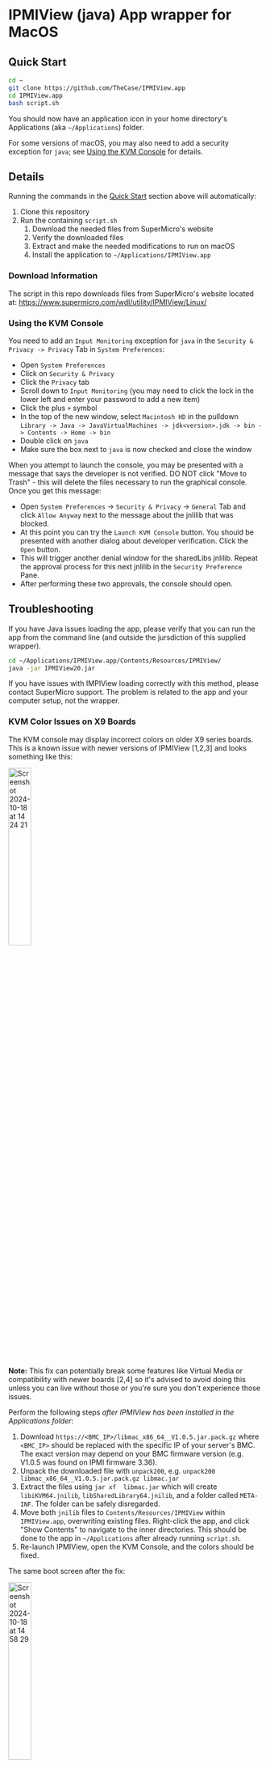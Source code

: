 # IPMIView (java) App wrapper for MacOS

## Quick Start

```bash
cd ~
git clone https://github.com/TheCase/IPMIView.app
cd IPMIView.app
bash script.sh
```

You should now have an application icon in your home directory's Applications (aka `~/Applications`) folder.

For some versions of macOS, you may also need to add a security exception for `java`; see [Using the KVM Console](#using-the-kvm-console) for details.

## Details

Running the commands in the [Quick Start](#quick-start) section above will automatically:

1) Clone this repository
2) Run the containing `script.sh`
    1) Download the needed files from SuperMicro's website
    2) Verify the downloaded files
    3) Extract and make the needed modifications to run on macOS
    4) Install the application to `~/Applications/IPMIView.app`

### Download Information

The script in this repo downloads files from SuperMicro's website located at: https://www.supermicro.com/wdl/utility/IPMIView/Linux/

### Using the KVM Console

You need to add an `Input Monitoring` exception for `java` in the `Security & Privacy -> Privacy` Tab in `System Preferences`:

- Open `System Preferences`
- Click on `Security & Privacy`
- Click the `Privacy` tab
- Scroll down to `Input Monitoring` (you may need to click the lock in the lower left and enter your password to add a new item)
- Click the plus `+` symbol
- In the top of the new window, select `Macintosh HD` in the pulldown `Library -> Java -> JavaVirtualMachines -> jdk<version>.jdk -> bin -> Contents -> Home -> bin`
- Double click on `java`
- Make sure the box next to `java` is now checked and close the window

When you attempt to launch the console, you may be presented with a message that says the developer is not verified. DO NOT click "Move to Trash" - this will delete the files necessary to run the graphical console. Once you get this message:

- Open `System Preferences` -> `Security & Privacy` -> `General` Tab and click `Allow Anyway` next to the message about the jnlilib that was blocked.
- At this point you can try the `Launch KVM Console` button. You should be presented with another dialog about developer verification. Click the `Open` button.
- This will trigger another denial window for the sharedLibs jnlilib. Repeat the approval process for this next jnlilib in the `Security Preference` Pane.
- After performing these two approvals, the console should open.

## Troubleshooting

If you have Java issues loading the app, please verify that you can run the app from the command line (and outside the jursdiction of this supplied wrapper).

```bash
cd ~/Applications/IPMIView.app/Contents/Resources/IPMIView/
java -jar IPMIView20.jar
```

If you have issues with IMPIView loading correctly with this method, please contact SuperMicro support. The problem is related to the app and your computer setup, not the wrapper.

### KVM Color Issues on X9 Boards
The KVM console may display incorrect colors on older X9 series boards. This is a known issue with newer versions of IPMIView [1,2,3] and looks something like this:

<img width="30%" alt="Screenshot 2024-10-18 at 14 24 21" src="https://github.com/user-attachments/assets/58c6b4a3-a71b-40d4-b561-027e2c6ec33d">

**Note:** This fix can potentially break some features like Virtual Media or compatibility with newer boards [2,4] so it's advised to avoid doing this unless you can live without those or you're sure you don't experience those issues. 

Perform the following steps *after IPMIView has been installed in the Applications folder*:
1. Download `https://<BMC_IP>/libmac_x86_64__V1.0.5.jar.pack.gz` where `<BMC_IP>` should be replaced with the specific IP of your server's BMC. The exact version may depend on your BMC firmware version (e.g. V1.0.5 was found on IPMI firmware 3.36). 
2. Unpack the downloaded file with `unpack200`, e.g. `unpack200 libmac_x86_64__V1.0.5.jar.pack.gz libmac.jar`
3. Extract the files using `jar xf  libmac.jar` which will create 
`libiKVM64.jnilib`, `libSharedLibrary64.jnilib`, and a folder called `META-INF`. The folder can be safely disregarded.
4. Move both `jnilib` files to `Contents/Resources/IPMIView` within `IPMIView.app`, overwriting existing files. Right-click the app, and click "Show Contents" to navigate to the inner directories. This should be done to the app in `~/Applications` after already running `script.sh`.
5. Re-launch IPMIView, open the KVM Console, and the colors should be fixed.

The same boot screen after the fix: 

<img width="30%" alt="Screenshot 2024-10-18 at 14 58 29" src="https://github.com/user-attachments/assets/bb62c58d-0386-4cb8-b755-e6f1c84deef1">

[1] [https://forums.servethehome.com/index.php?threads/ipmi-viewer-kvm-console-color-issue.27138/](https://forums.servethehome.com/index.php?threads/ipmi-viewer-kvm-console-color-issue.27138/)

[2] [https://old.reddit.com/r/simonheros/comments/mysmqe/fix_x9dr_supermicro_ipmi_colors_broken_glitched/](https://old.reddit.com/r/simonheros/comments/mysmqe/fix_x9dr_supermicro_ipmi_colors_broken_glitched/)

[3] [https://www.supermicro.com/support/faqs/faq.cfm?faq=32333](https://www.supermicro.com/support/faqs/faq.cfm?faq=32333)

[4] [https://tech.arantius.com/dont-fix-the-colors-in-supermicro-ipmiview](https://tech.arantius.com/dont-fix-the-colors-in-supermicro-ipmiview)
